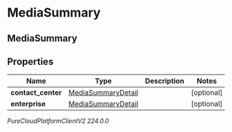 # MediaSummary

## MediaSummary

## Properties

|Name | Type | Description | Notes|
|------------ | ------------- | ------------- | -------------|
| **contact_center** | [MediaSummaryDetail](MediaSummaryDetail) |  | [optional] |
| **enterprise** | [MediaSummaryDetail](MediaSummaryDetail) |  | [optional] |



_PureCloudPlatformClientV2 224.0.0_
